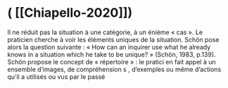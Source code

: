 # ( [[Chiapello-2020]])


Il ne réduit pas la situation à une catégorie, à un énième « cas ». Le praticien cherche à voir les éléments uniques de la situation. Schön pose alors la question suivante : « How can an inquirer use what he already knows in a situation which he take to be unique? » (Schön, 1983, p.139). Schön propose le concept de « répertoire » : le pratici en fait appel à un ensemble d’images, de compréhension s , d’exemples ou même d’actions qu’il a utilisés ou vus par le passé



